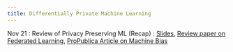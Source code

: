 ```yaml
---
title: Differentially Private Machine Learning
---
```


Nov 21
: Review of Privacy Preserving ML (Recap)
  : [Slides](https://drive.google.com/file/d/1wOQOjGezbMdWeYHaL5-6xaHAjAsoL5SX/view?usp=sharing), [Review paper on Federated Learning](https://www.nowpublishers.com/article/DownloadSummary/MAL-083), [ProPublica Article on Machine Bias](https://www.propublica.org/article/machine-bias-risk-assessments-in-criminal-sentencing)